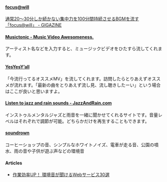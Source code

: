 #### [focus@will](https://www.focusatwill.com/music/#player)
[通常20～30分しか続かない集中力を100分間持続させるBGMを流す「focus@will」 - GIGAZINE](http://gigazine.net/news/20130731-working-music-bgm/)

#### [Musictonic - Music Video Awesomeness.](http://musictonic.com/)
アーティスト名などを入力すると、ミュージックビデオをひたすら流してくれます。

#### [YesYesY’all](http://yesyesyall.org/)
「今流行ってるオススメMV」を流してくれます。訪問したらとりあえずオススメが流れます。「最新の曲をとりあえず流し見、流し聴きしたーい」という場合はここが良いと思いますよ。

#### [Listen to jazz and rain sounds - JazzAndRain.com](http://www.jazzandrain.com/)
インストゥルメンタルジャズと雨音を一緒に聞かせてくれるサイトです。音量レベルはそれぞれで調節が可能。どちらかだけを再生することもできます。

#### [soundrown](http://soundrown.com/)
コーヒーショップの音、シンプルなホワイトノイズ、電車が走る音、公園の噴水、雨の音や子供が遊ぶ声などの環境音

#### Articles
- [作業効率UP！ 環境音が聞けるWebサービス30選](http://yuma-z.com/blog/2014/04/ambient_sound/)